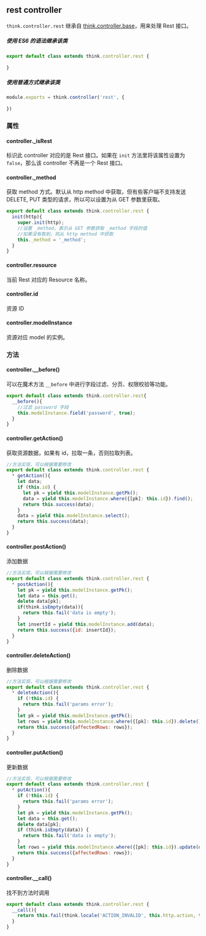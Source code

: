## rest controller

`think.controller.rest` 继承自 [think.controller.base](./api_controller.html)，用来处理 Rest 接口。

##### 使用 ES6 的语法继承该类

```js
export default class extends think.controller.rest {
  
}
```

##### 使用普通方式继承该类

```js
module.exports = think.controller('rest', {
  
})
```

### 属性

#### controller._isRest

标识此 controller 对应的是 Rest 接口。如果在 `init` 方法里将该属性设置为 `false`，那么该 controller 不再是一个 Rest 接口。

#### controller._method

获取 method 方式。默认从 http method 中获取，但有些客户端不支持发送 DELETE, PUT 类型的请求，所以可以设置为从 GET 参数里获取。

```js
export default class extends think.controller.rest {
  init(http){
    super.init(http);
    //设置 _method，表示从 GET 参数获取 _method 字段的值
    //如果没有取到，则从 http method 中获取
    this._method = '_method';
  }
}
```

#### controller.resource

当前 Rest 对应的 Resource 名称。

#### controller.id

资源 ID

#### controller.modelInstance

资源对应 model 的实例。


### 方法

#### controller.__before()

可以在魔术方法 `__before` 中进行字段过滤、分页、权限校验等功能。

```js
export default class extends think.controller.rest{
  __before(){
    //过滤 password 字段
    this.modelInstance.field('password', true);
  }
}
```

#### controller.getAction()

获取资源数据，如果有 id，拉取一条，否则拉取列表。

```js
//方法实现，可以根据需要修改
export default class extends think.controller.rest {
  * getAction(){
    let data;
    if (this.id) {
      let pk = yield this.modelInstance.getPk();
      data = yield this.modelInstance.where({[pk]: this.id}).find();
      return this.success(data);
    }
    data = yield this.modelInstance.select();
    return this.success(data);
  }
}
```

#### controller.postAction()

添加数据

```js
//方法实现，可以根据需要修改
export default class extends think.controller.rest {
  * postAction(){
    let pk = yield this.modelInstance.getPk();
    let data = this.get();
    delete data[pk];
    if(think.isEmpty(data)){
      return this.fail('data is empty');
    }
    let insertId = yield this.modelInstance.add(data);
    return this.success({id: insertId});
  }
}
```

#### controller.deleteAction()

删除数据

```js
//方法实现，可以根据需要修改
export default class extends think.controller.rest {
  * deleteAction(){
    if (!this.id) {
      return this.fail('params error');
    }
    let pk = yield this.modelInstance.getPk();
    let rows = yield this.modelInstance.where({[pk]: this.id}).delete();
    return this.success({affectedRows: rows});
  }
}
```

#### controller.putAction()

更新数据

```js
//方法实现，可以根据需要修改
export default class extends think.controller.rest {
  * putAction(){
    if (!this.id) {
      return this.fail('params error');
    }
    let pk = yield this.modelInstance.getPk();
    let data = this.get();
    delete data[pk];
    if (think.isEmpty(data)) {
      return this.fail('data is empty');
    }
    let rows = yield this.modelInstance.where({[pk]: this.id}).update(data);
    return this.success({affectedRows: rows});
  }
}
```

#### controller.__call()

找不到方法时调用

```js
export default class extends think.controller.rest {
  __call(){
    return this.fail(think.locale('ACTION_INVALID', this.http.action, this.http.url));
  }
}
```
